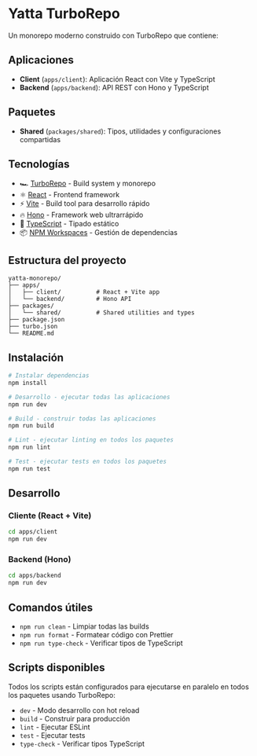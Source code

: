 # Yatta TurboRepo

Un monorepo moderno construido con TurboRepo que contiene:

## Aplicaciones

- **Client** (`apps/client`): Aplicación React con Vite y TypeScript
- **Backend** (`apps/backend`): API REST con Hono y TypeScript

## Paquetes

- **Shared** (`packages/shared`): Tipos, utilidades y configuraciones compartidas

## Tecnologías

- 🏎️ [TurboRepo](https://turbo.build/) - Build system y monorepo
- ⚛️ [React](https://reactjs.org/) - Frontend framework
- ⚡ [Vite](https://vitejs.dev/) - Build tool para desarrollo rápido
- 🔥 [Hono](https://hono.dev/) - Framework web ultrarrápido
- 📘 [TypeScript](https://www.typescriptlang.org/) - Tipado estático
- 📦 [NPM Workspaces](https://docs.npmjs.com/cli/v7/using-npm/workspaces) - Gestión de dependencias

## Estructura del proyecto

```
yatta-monorepo/
├── apps/
│   ├── client/          # React + Vite app
│   └── backend/         # Hono API
├── packages/
│   └── shared/          # Shared utilities and types
├── package.json
├── turbo.json
└── README.md
```

## Instalación

```bash
# Instalar dependencias
npm install

# Desarrollo - ejecutar todas las aplicaciones
npm run dev

# Build - construir todas las aplicaciones
npm run build

# Lint - ejecutar linting en todos los paquetes
npm run lint

# Test - ejecutar tests en todos los paquetes
npm run test
```

## Desarrollo

### Cliente (React + Vite)
```bash
cd apps/client
npm run dev
```

### Backend (Hono)
```bash
cd apps/backend
npm run dev
```

## Comandos útiles

- `npm run clean` - Limpiar todas las builds
- `npm run format` - Formatear código con Prettier
- `npm run type-check` - Verificar tipos de TypeScript

## Scripts disponibles

Todos los scripts están configurados para ejecutarse en paralelo en todos los paquetes usando TurboRepo:

- `dev` - Modo desarrollo con hot reload
- `build` - Construir para producción
- `lint` - Ejecutar ESLint
- `test` - Ejecutar tests
- `type-check` - Verificar tipos TypeScript